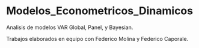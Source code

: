 # Modelos_Econometricos_Dinamicos
Analisis de modelos VAR Global, Panel, y Bayesian. 

Trabajos elaborados en equipo con Federico Molina y Federico Caporale.
